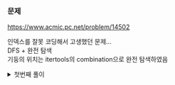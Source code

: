 ### 문제  
https://www.acmic.pc.net/problem/14502

인덱스를 잘못 코딩해서 고생했던 문제...  
DFS + 완전 탐색  
기둥의 위치는 itertools의 combination으로 완전 탐색하였음  
<details>
<summary> 첫번째 풀이 </summary>
<div markdown="1">

```python
### https://www.acmicpc.net/problem/14502
from itertools import combinations
import copy

n, m = map(int, input().split())
delta = [(1, 0), (-1, 0), (0, 1), (0, -1)]

lab = []
vir = []
candidates = []

for i in range(n):
    data = list(map(int, input().split()))
    for j in range(m):
        if data[j] == 2:
            vir.append((i, j))
        elif data[j] == 0:
            candidates.append((i, j))
    lab.append(data)

result = -1

def dfs(graph, x, y):
    if x <0 or y < 0 or x >= n or y >= m:
        return
    if graph[x][y] == 0:
        graph[x][y] = 2

        for dx, dy in delta:
            nx = x + dx
            ny = y + dy
            dfs(graph, nx, ny)

for candidate in list(combinations(candidates, 3)):
    buffer = copy.deepcopy(lab)
    for x, y in candidate:
        buffer[x][y] = 1

    for x,y in vir:
        buffer[x][y] = 0
    for x, y in vir:
        dfs(buffer, x, y)
    
    cnt = 0
    for i in range(n):
        for j in range(m):
            if buffer[i][j] == 0:
                cnt += 1
    
    result = max(result, cnt)

print(result)
```

</div>
</details>